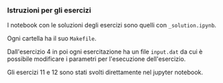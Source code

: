 ### Istruzioni per gli esercizi

I notebook con le soluzioni degli esercizi sono quelli con `_solution.ipynb`.

Ogni cartella ha il suo `Makefile`.

Dall'esercizio 4 in poi ogni esercitazione ha un file `input.dat` da cui è possibile modificare i parametri per l'esecuzione dell'esercizio.

Gli esercizi 11 e 12 sono stati svolti direttamente nel jupyter notebook.
